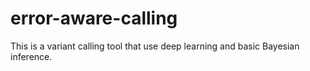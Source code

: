 # error-aware-calling

This is a variant calling tool that use deep learning and basic Bayesian inference.
